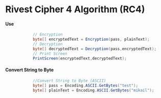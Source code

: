 # Rivest Cipher 4 Algorithm (RC4)

#### **Use**
```csharp
            // Encryption
            byte[] encryptedText = Encryption(pass, plainText);
            // Decryption
            byte[] decryptedText = Decryption(pass,encryptedText);
            // Print Screen
            PrintScreen(encryptedText,decryptedText);

```
#### **Convert String to Byte**
```csharp
            //Convert String to Byte (ASCII)
            byte[] pass = Encoding.ASCII.GetBytes("test");
            byte[] plainText = Encoding.ASCII.GetBytes("mikail");
```



